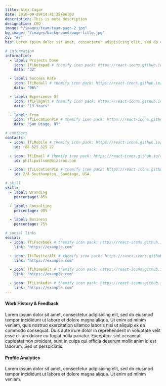 ```yaml
---
title: Alex Cagar
date: 2018-09-29T14:41:38+06:00
description: This is meta description
designation: CEO
image: "/images/team/team-page-2.jpg"
bg_image: "/images/background/page-title.jpg"
cv: "#?"
bio: Lorem ipsum dolor sit amet, consectetur adipisicing elit, sed do eiusmod tempor incididunt ut labore et dolore magna aliqua. Enim ad minim veniam, quis nostrud exercitation ullamco laboris nisi ut aliquip ex ea commodo consequat irure dolor in reprehender.

# information
information:
  - label: Projects Done
    icon: TfiNotepad # themify icon pack: https://react-icons.github.io/react-icons/icons/tfi/
    data: "32"

  - label: Success Rate
    icon: TfiMedall # themify icon pack: https://react-icons.github.io/react-icons/icons/tfi/
    data: "96%"

  - label: Experience Of
    icon: TfiFlagAlt # themify icon pack: https://react-icons.github.io/react-icons/icons/tfi/
    data: "13 Years"

  - label: From
    icon: TfiLocationPin # themify icon pack: https://react-icons.github.io/react-icons/icons/tfi/
    data: "San Diago. NY"

# contacts
contacts:
  - icon: TfiMobile # themify icon pack: https://react-icons.github.io/react-icons/icons/tfi/
    id: +88 525 325 22

  - icon: TfiEmail # themify icon pack: https://react-icons.github.io/react-icons/icons/tfi/
    id: philipwilson@biztrox.com

  - icon: TfiLocationPin # themify icon pack: https://react-icons.github.io/react-icons/icons/tfi/
    id: 2/A Southampton, Sandiago, USA.

# skill
skill:
  - label: Branding
    percentage: 85%

  - label: Consulting
    percentage: 90%

  - label: Business
    percentage: 75%

# social links
social:
  - icon: TfiFacebook # themify icon pack: https://react-icons.github.io/react-icons/icons/tfi/
    link: "https://example.com"

  - icon: TfiTwitterAlt # themify icon pack: https://react-icons.github.io/react-icons/icons/tfi/
    link: "https://example.com"

  - icon: TfiVimeoAlt # themify icon pack: https://react-icons.github.io/react-icons/icons/tfi/
    link: "https://example.com"

  - icon: TfiLinkedin # themify icon pack: https://react-icons.github.io/react-icons/icons/tfi/
    link: "https://example.com"
---
```


#### Work History & Feedback

Lorem ipsum dolor sit amet, consectetur adipisicing elit, sed do eiusmod tempor incididunt ut labore et dolore magna aliqua. Ut enim ad minim veniam, quis nostrud exercitation ullamco laboris nisi ut aliquip ex ea commodo consequat. Duis aute irure dolor in reprehenderit in voluptate velit esse cillum dolore eu fugiat nulla pariatur. Excepteur sint occaecat cupidatat non proident, sunt in culpa qui officia deserunt mollit anim id est laborum. Sed ut perspiciatis.

#### Profile Analytics

Lorem ipsum dolor sit amet, consectetur adipisicing elit, sed do eiusmod tempor incididunt ut labore et dolore magna aliqua. Ut enim ad minim veniam.
